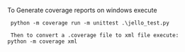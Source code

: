 To Generate coverage reports on windows execute
```
 python -m coverage run -m unittest .\jello_test.py
 
 Then to convert a .coverage file to xml file execute: 
python -m coverage xml
```
